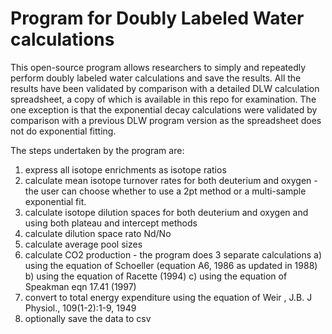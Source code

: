 # Program for Doubly Labeled Water calculations

This open-source program allows researchers to simply and repeatedly perform doubly labeled water calculations and save the results.  All the results have been validated by comparison with a detailed DLW calculation spreadsheet, a copy of which is available in this repo for examination.  The one exception is that the exponential decay calculations were validated by comparison with a previous DLW program version as the spreadsheet does not do exponential fitting.

The steps undertaken by the program are:
1) express all isotope enrichments as isotope ratios
2) calculate mean isotope turnover rates for both deuterium and oxygen - the user can choose whether to use a 2pt method or a multi-sample exponential fit.
3) calculate isotope dilution spaces for both deuterium and oxygen and using both plateau and intercept methods
4) calculate dilution space rato Nd/No
5) calculate average pool sizes
6) calculate CO2 production - the program does 3 separate calculations
   a) using the equation of Schoeller (equation A6, 1986 as updated in 1988)
   b) using the equation of Racette (1994)
   c) using the equation of Speakman eqn 17.41 (1997)
7) convert to total energy expenditure using the equation of Weir , J.B. J Physiol., 109(1-2):1-9, 1949
8) optionally save the data to csv
